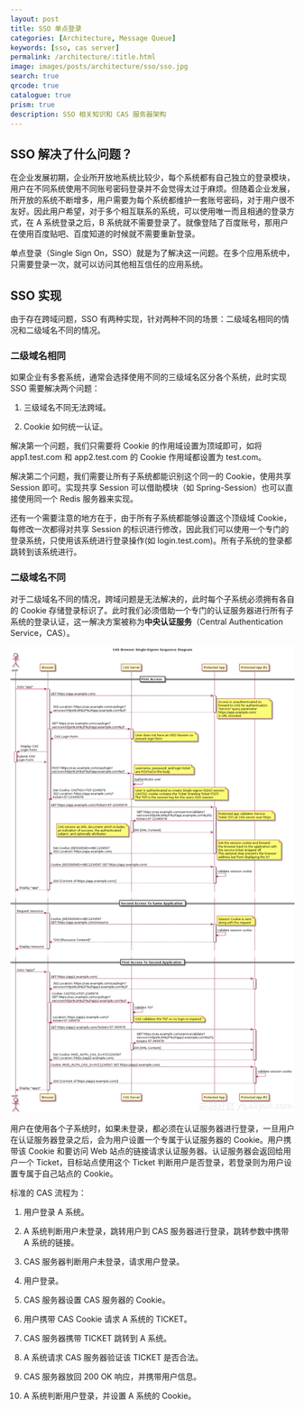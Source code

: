 ```yaml
---
layout: post
title: SSO 单点登录
categories: [Architecture, Message Queue]
keywords: [sso, cas server]
permalink: /architecture/:title.html
image: images/posts/architecture/sso/sso.jpg
search: true
qrcode: true
catalogue: true
prism: true
description: SSO 相关知识和 CAS 服务器架构
---
```


## SSO 解决了什么问题？

在企业发展初期，企业所开放地系统比较少，每个系统都有自己独立的登录模块，用户在不同系统使用不同账号密码登录并不会觉得太过于麻烦。但随着企业发展，所开放的系统不断增多，用户需要为每个系统都维护一套账号密码，对于用户很不友好。因此用户希望，对于多个相互联系的系统，可以使用唯一而且相通的登录方式，在 A 系统登录之后，B 系统就不需要登录了。就像登陆了百度账号，那用户在使用百度贴吧、百度知道的时候就不需要重新登录。

单点登录（Single Sign On，SSO）就是为了解决这一问题。在多个应用系统中，只需要登录一次，就可以访问其他相互信任的应用系统。

## SSO 实现

由于存在跨域问题，SSO 有两种实现，针对两种不同的场景：二级域名相同的情况和二级域名不同的情况。

### 二级域名相同


如果企业有多套系统，通常会选择使用不同的三级域名区分各个系统，此时实现 SSO 需要解决两个问题：

1. 三级域名不同无法跨域。

2. Cookie 如何统一认证。

解决第一个问题，我们只需要将 Cookie 的作用域设置为顶域即可，如将 app1.test.com 和 app2.test.com 的 Cookie 作用域都设置为 test.com。

解决第二个问题，我们需要让所有子系统都能识别这个同一的 Cookie，使用共享 Session 即可。实现共享 Session 可以借助模块（如 Spring-Session）也可以直接使用同一个 Redis 服务器来实现。

还有一个需要注意的地方在于，由于所有子系统都能够设置这个顶级域 Cookie，每修改一次都得对共享 Session 的标识进行修改，因此我们可以使用一个专门的登录系统，只使用该系统进行登录操作(如 login.test.com)。所有子系统的登录都跳转到该系统进行。

### 二级域名不同

对于二级域名不同的情况，跨域问题是无法解决的，此时每个子系统必须拥有各自的 Cookie 存储登录标识了。此时我们必须借助一个专门的认证服务器进行所有子系统的登录认证，这一解决方案被称为**中央认证服务**（Central Authentication Service，CAS）。

![CAS flow](/images/posts/architecture/sso/cas.webp)

用户在使用各个子系统时，如果未登录，都必须在认证服务器进行登录，一旦用户在认证服务器登录之后，会为用户设置一个专属于认证服务器的 Cookie。用户携带该 Cookie 和要访问 Web 站点的链接请求认证服务器。认证服务器会返回给用户一个 Ticket，目标站点使用这个 Ticket 判断用户是否登录，若登录则为用户设置专属于自己站点的 Cookie。

标准的 CAS 流程为：

1. 用户登录 A 系统。

2. A 系统判断用户未登录，跳转用户到 CAS 服务器进行登录，跳转参数中携带 A 系统的链接。

3. CAS 服务器判断用户未登录，请求用户登录。

4. 用户登录。

5. CAS 服务器设置 CAS 服务器的 Cookie。

6. 用户携带 CAS Cookie 请求 A 系统的 TICKET。

7. CAS 服务器携带 TICKET 跳转到 A 系统。

8. A 系统请求 CAS 服务器验证该 TICKET 是否合法。

9. CAS 服务器放回 200 OK 响应，并携带用户信息。

10. A 系统判断用户登录，并设置 A 系统的 Cookie。